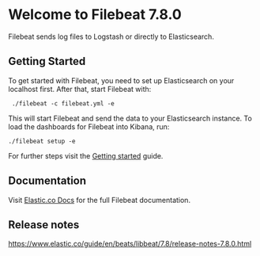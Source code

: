 # Welcome to Filebeat 7.8.0

Filebeat sends log files to Logstash or directly to Elasticsearch.

## Getting Started

To get started with Filebeat, you need to set up Elasticsearch on
your localhost first. After that, start Filebeat with:

     ./filebeat -c filebeat.yml -e

This will start Filebeat and send the data to your Elasticsearch
instance. To load the dashboards for Filebeat into Kibana, run:

    ./filebeat setup -e

For further steps visit the
[Getting started](https://www.elastic.co/guide/en/beats/filebeat/7.8/filebeat-getting-started.html) guide.

## Documentation

Visit [Elastic.co Docs](https://www.elastic.co/guide/en/beats/filebeat/7.8/index.html)
for the full Filebeat documentation.

## Release notes

https://www.elastic.co/guide/en/beats/libbeat/7.8/release-notes-7.8.0.html
